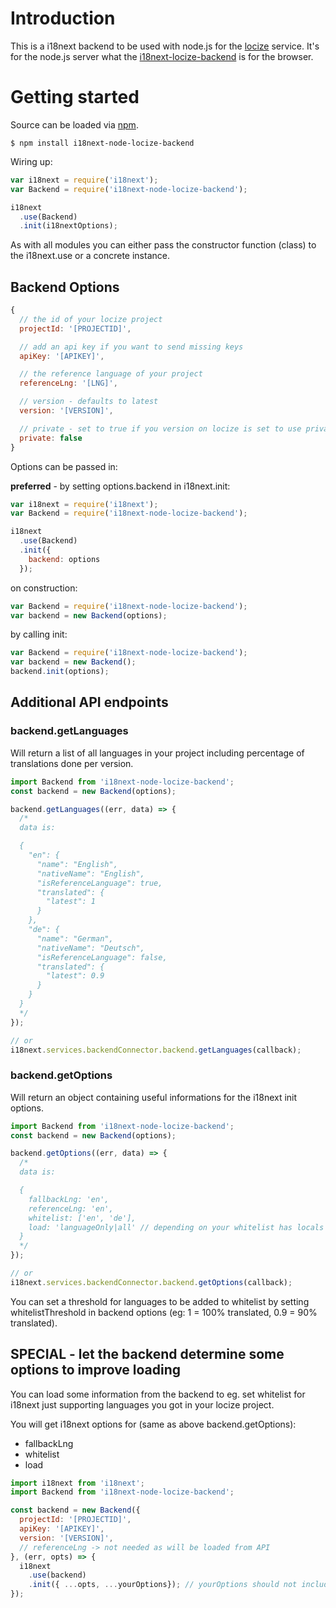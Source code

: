 # Introduction

This is a i18next backend to be used with node.js for the [locize](http://locize.com) service. It's for the node.js server what the [i18next-locize-backend](https://github.com/locize/i18next-locize-backend) is for the browser.

# Getting started

Source can be loaded via [npm](https://www.npmjs.com/package/i18next-node-locize-backend).

```
$ npm install i18next-node-locize-backend
```

Wiring up:

```js
var i18next = require('i18next');
var Backend = require('i18next-node-locize-backend');

i18next
  .use(Backend)
  .init(i18nextOptions);
```

As with all modules you can either pass the constructor function (class) to the i18next.use or a concrete instance.

## Backend Options

```js
{
  // the id of your locize project
  projectId: '[PROJECTID]',

  // add an api key if you want to send missing keys
  apiKey: '[APIKEY]',

  // the reference language of your project
  referenceLng: '[LNG]',

  // version - defaults to latest
  version: '[VERSION]',

  // private - set to true if you version on locize is set to use private publish
  private: false
}
```

Options can be passed in:

**preferred** - by setting options.backend in i18next.init:

```js
var i18next = require('i18next');
var Backend = require('i18next-node-locize-backend');

i18next
  .use(Backend)
  .init({
    backend: options
  });
```

on construction:

```js
var Backend = require('i18next-node-locize-backend');
var backend = new Backend(options);
```

by calling init:

```js
var Backend = require('i18next-node-locize-backend');
var backend = new Backend();
backend.init(options);
```


## Additional API endpoints

### backend.getLanguages

Will return a list of all languages in your project including percentage of translations done per version.

```js
import Backend from 'i18next-node-locize-backend';
const backend = new Backend(options);

backend.getLanguages((err, data) => {
  /*
  data is:

  {
    "en": {
      "name": "English",
      "nativeName": "English",
      "isReferenceLanguage": true,
      "translated": {
        "latest": 1
      }
    },
    "de": {
      "name": "German",
      "nativeName": "Deutsch",
      "isReferenceLanguage": false,
      "translated": {
        "latest": 0.9
      }
    }
  }
  */
});

// or
i18next.services.backendConnector.backend.getLanguages(callback);
```

### backend.getOptions

Will return an object containing useful informations for the i18next init options.

```js
import Backend from 'i18next-node-locize-backend';
const backend = new Backend(options);

backend.getOptions((err, data) => {
  /*
  data is:

  {
    fallbackLng: 'en',
    referenceLng: 'en',
    whitelist: ['en', 'de'],
    load: 'languageOnly|all' // depending on your whitelist has locals having region like en-US
  }
  */
});

// or
i18next.services.backendConnector.backend.getOptions(callback);
```

You can set a threshold for languages to be added to whitelist by setting whitelistThreshold in backend options (eg: 1 = 100% translated, 0.9 = 90% translated).

## SPECIAL - let the backend determine some options to improve loading

You can load some information from the backend to eg. set whitelist for i18next just supporting languages you got in your locize project.

You will get i18next options for (same as above backend.getOptions):

- fallbackLng
- whitelist
- load

```js
import i18next from 'i18next';
import Backend from 'i18next-node-locize-backend';

const backend = new Backend({
  projectId: '[PROJECTID]',
  apiKey: '[APIKEY]',
  version: '[VERSION]',
  // referenceLng -> not needed as will be loaded from API
}, (err, opts) => {
  i18next
    .use(backend)
    .init({ ...opts, ...yourOptions}); // yourOptions should not include backendOptions!
});
```
